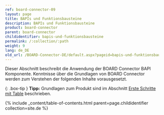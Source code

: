 ```yaml
---
ref: board-connector-09
layout: page
title: BAPIs und Funktionsbausteine
description: BAPIs und Funktionsbausteine
product: board-connector
parent: board-connector
childidentifier: bapis-und-funktionsbausteine
permalink: /:collection/:path
weight: 9
lang: de_DE
old_url: /BOARD-Connector-DE/default.aspx?pageid=bapis-und-funktionsbausteine
---
```


Dieser Abschnitt beschreibt die Anwendung der BOARD Connector BAPI Komponente. Kenntnisse über die Grundlagen von BOARD Connector werden zum Verstehen der folgenden Inhalte vorausgesetzt.

{: .box-tip }
**Tipp:** Grundlagen zum Produkt sind im Abschnitt [Erste Schritte mit Table](./erste-schritte-mit-table) beschrieben.


{% include _content/table-of-contents.html parent=page.childidentifier collection=site.de %}
